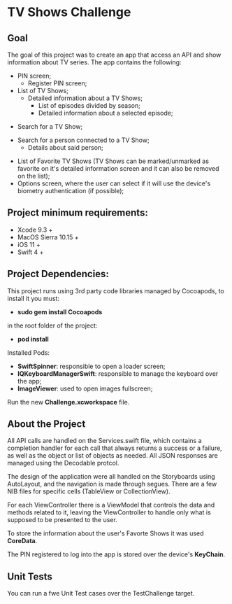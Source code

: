 # TV Shows Challenge

## Goal

The goal of this project was to create an app that access an API and show information about TV series. The app contains the following:

+ PIN screen;
  - Register PIN screen;
+ List of TV Shows;
  + Detailed information about a TV Shows;
    - List of episodes divided by season;
    - Detailed information about a selected episode;
- Search for a TV Show;
+ Search for a person connected to a TV Show;
  - Details about said person;
- List of Favorite TV Shows (TV Shows can be marked/unmarked as favorite on it's detailed information screen and it can also be removed on the list);
- Options screen, where the user can select if it will use the device's biometry authentication (if possible);

## Project minimum requirements:

- Xcode 9.3 +
- MacOS Sierra 10.15 +
- iOS 11 +
- Swift 4 +

## Project Dependencies:

This project runs using 3rd party code libraries managed by Cocoapods, to install
it you must:

- **sudo gem install Cocoapods**

in the root folder of the project:

- **pod install**

Installed Pods:

- **SwiftSpinner**: responsible to open a loader screen;
- **IQKeyboardManagerSwift**: responsible to manage the keyboard over the app;
- **ImageViewer**: used to open images fullscreen;

Run the new **Challenge.xcworkspace** file.

## About the Project

All API calls are handled on the Services.swift file, which contains a completion handler for each call that always returns a success or a failure, as well as the object or list of objects as needed. All JSON responses are managed using the Decodable protcol.

The design of the application were all handled on the Storyboards using AutoLayout, and the navigation is made through segues. There are a few NIB files for specific cells (TableView or CollectionView). 

For each ViewController there is a ViewModel that controls the data and methods related to it, leaving the ViewController to handle only what is supposed to be presented to the user.

To store the information about the user's Favorte Shows it was used **CoreData**.

The PIN registered to log into the app is stored over the device's **KeyChain**.

## Unit Tests

You can run a fwe Unit Test cases over the TestChallenge target.
